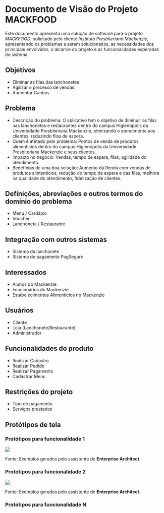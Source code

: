 # Documento de Visão do Projeto MACKFOOD

Este documento apresenta uma solução de software para o projeto *MACKFOOD*, solicitado pelo cliente *Instituto Presbiteriano Mackenzie*, apresentando os problemas a serem solucionados, as necessidades dos principais envolvidos, o alcance do projeto e as funcionalidades 
esperadas do sistema.

## Objetivos

* Eliminar as filas das lanchonetes
* Agilizar o processo de vendas
* Aumentar Ganhos

## Problema

* Descrição do problema: O aplicativo tem o objetivo de diminuir as filas nas lanchonetes e restaurantes dentro do campus Higienópolis da Universidade Presbiteriana Mackenzie, otimizando o atendimento aos clientes, reduzindo filas de espera.
* Quem é afetado pelo problema: Pontos de venda de produtos alimentícios dentro do campus Higienópolis da Universidade Presbiteriana Mackenzie e seus clientes.
* Impacto no negócio: Vendas, tempo de espera, filas, agilidade do atendimento.
* Benefícios de uma boa solução: Aumento da Renda com vendas de produtos alimentícios, redução do tempo de espera e das filas, melhora na qualidade do atendimento, fidelização de clientes.

## Definições, abreviações e outros termos do domínio do problema

* Menu / Cardápio
* Voucher
* Lanchonete / Restaurante

## Integração com outros sistemas

* Sistema da lanchonete
* Sistema de pagamento PagSeguro
 
## Interessados

* Alunos do Mackenzie
* Funcionários do Mackenzie
* Estabelecimentos Alimentícios no Mackenzie

## Usuários

* Cliente
* Loja (Lanchonete/Restaurante)
* Administrador

## Funcionalidades do produto

* Realizar Cadastro
* Realizar Pedido
* Realizar Pagamento
* Cadastrar Menu

## Restrições do projeto

* Tipo de pagamento
* Serviços prestados

## Protótipos de tela

### Protótipos para funcionalidade 1

![](proto1.png)

Fonte: Exemplos gerados pelo assistente do **Enterprise Architect**.

### Protótipos para funcionalidade 2

![](proto2.png)

Fonte: Exemplos gerados pelo assistente do **Enterprise Architect**.

### Protótipos para funcionalidade N
